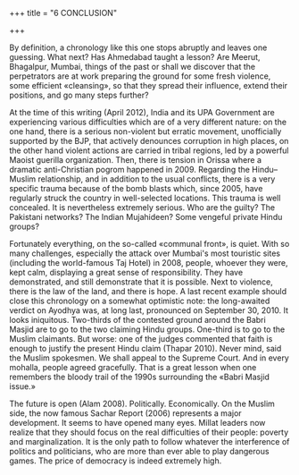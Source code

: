 +++
title = "6 CONCLUSION"

+++

By definition, a chronology like this one stops abruptly and leaves one guessing. What next? Has Ahmedabad taught a lesson? Are Meerut, Bhagalpur, Mumbai, things of the past or shall we discover that the perpetrators are at work preparing the ground for some fresh violence, some efficient «cleansing», so that they spread their influence, extend their positions, and go many steps further?

At the time of this writing (April 2012), India and its UPA Government are experiencing various difficulties which are of a very different nature: on the one hand, there is a serious non-violent but erratic movement, unofficially supported by the BJP, that actively denounces corruption in high places, on the other hand violent actions are carried in tribal regions, led by a powerful Maoist guerilla organization. Then, there is tension in Orissa where a dramatic anti-Christian pogrom happened in 2009. Regarding the Hindu–Muslim relationship, and in addition to the usual conflicts, there is a very specific trauma because of the bomb blasts which, since 2005, have regularly struck the country in well-selected locations. This trauma is well concealed. It is nevertheless extremely serious. Who are the guilty? The Pakistani networks? The Indian Mujahideen? Some vengeful private Hindu groups?

Fortunately everything, on the so-called «communal front», is quiet. With so many challenges, especially the attack over Mumbai's most touristic sites (including the world-famous Taj Hotel) in 2008, people, whoever they were, kept calm, displaying a great sense of responsibility. They have demonstrated, and still demonstrate that it is possible. Next to violence, there is the law of the land, and there is hope. A last recent example should close this chronology on a somewhat optimistic note: the long-awaited verdict on Ayodhya was, at long last, pronounced on September 30, 2010. It looks iniquitous. Two-thirds of the contested ground around the Babri Masjid are to go to the two claiming Hindu groups. One-third is to go to the Muslim claimants. But worse: one of the judges commented that faith is enough to justify the present Hindu claim (Thapar 2010). Never mind, said the Muslim spokesmen. We shall appeal to the Supreme Court. And in every mohalla, people agreed gracefully. That is a great lesson when one remembers the bloody trail of the 1990s surrounding the «Babri Masjid issue.»

The future is open (Alam 2008). Politically. Economically. On the Muslim side, the now famous Sachar Report (2006) represents a major development. It seems to have opened many eyes. Millat leaders now realize that they should focus on the real difficulties of their people: poverty and marginalization. It is the only path to follow whatever the interference of politics and politicians, who are more than ever able to play dangerous games. The price of democracy is indeed extremely high.
